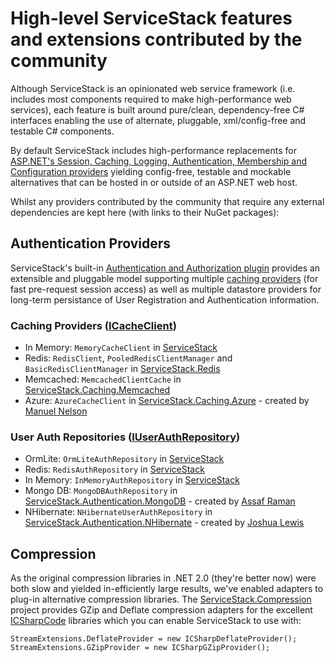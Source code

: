 # High-level ServiceStack features and extensions contributed by the community

Although ServiceStack is an opinionated web service framework (i.e. includes most components required to make high-performance web services), each feature is built around pure/clean, dependency-free 
C# interfaces enabling the use of alternate, pluggable, xml/config-free and testable C# components.

By default ServiceStack includes high-performance replacements for [ASP.NET's Session, Caching, Logging, Authentication, Membership and Configuration providers](http://www.servicestack.net/mvc-powerpack/) 
yielding config-free, testable and mockable alternatives that can be hosted in or outside of an ASP.NET web host.

Whilst any providers contributed by the community that require any external dependencies are kept here (with links to their NuGet packages):

## Authentication Providers

ServiceStack's built-in [Authentication and Authorization plugin](https://github.com/ServiceStack/ServiceStack/wiki/Authentication-and-authorization) 
provides an extensible and pluggable model supporting multiple [caching providers](https://github.com/ServiceStack/ServiceStack/wiki/Caching) (for fast pre-request session access) as well as 
multiple datastore providers for long-term persistance of User Registration and Authentication information.

### Caching Providers ([ICacheClient](https://github.com/ServiceStack/ServiceStack/blob/master/src/ServiceStack.Interfaces/CacheAccess/ICacheClient.cs))

  - In Memory: `MemoryCacheClient` in [ServiceStack](https://nuget.org/packages/ServiceStack)
  - Redis: `RedisClient`, `PooledRedisClientManager` and `BasicRedisClientManager` in [ServiceStack.Redis](https://nuget.org/packages/ServiceStack.Redis)
  - Memcached: `MemcachedClientCache` in [ServiceStack.Caching.Memcached](https://nuget.org/packages/ServiceStack.Caching.Memcached)
  - Azure: `AzureCacheClient` in [ServiceStack.Caching.Azure](https://nuget.org/packages/ServiceStack.Caching.Azure) - created by [Manuel Nelson](https://gist.github.com/manuelnelson)

### User Auth Repositories ([IUserAuthRepository](https://github.com/ServiceStack/ServiceStack/blob/master/src/ServiceStack.ServiceInterface/Auth/IUserAuthRepository.cs))

  - OrmLite: `OrmLiteAuthRepository` in [ServiceStack](https://nuget.org/packages/ServiceStack)
  - Redis: `RedisAuthRepository` in [ServiceStack](https://nuget.org/packages/ServiceStack)
  - In Memory: `InMemoryAuthRepository` in [ServiceStack](https://nuget.org/packages/ServiceStack)
  - Mongo DB: `MongoDBAuthRepository` in [ServiceStack.Authentication.MongoDB](https://nuget.org/packages/ServiceStack.Authentication.MongoDB) - created by [Assaf Raman](https://github.com/assaframan)
  - NHibernate: `NHibernateUserAuthRepository` in [ServiceStack.Authentication.NHibernate](https://nuget.org/packages/ServiceStack.Authentication.NHibernate) - created by [Joshua Lewis](https://github.com/joshilewis)

## Compression

As the original compression libraries in .NET 2.0 (they're better now) were both slow and yielded in-efficiently large results, we've enabled adapters to plug-in alternative compression libraries.
The [ServiceStack.Compression](https://github.com/ServiceStack/ServiceStack.Contrib/tree/master/src/ServiceStack.Compression) project provides GZip and Deflate compression adapters for the 
excellent [ICSharpCode](http://www.icsharpcode.net/) libraries which you can enable ServiceStack to use with:

    StreamExtensions.DeflateProvider = new ICSharpDeflateProvider();
    StreamExtensions.GZipProvider = new ICSharpGZipProvider();

